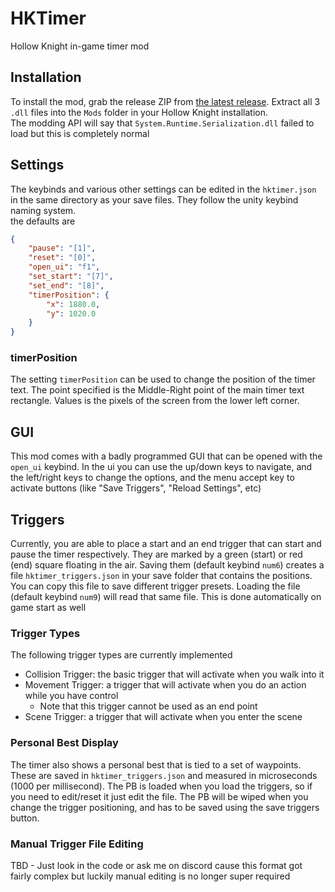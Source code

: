 # HKTimer
Hollow Knight in-game timer mod

## Installation
To install the mod, grab the release ZIP from [the latest release](https://github.com/Yurihaia/HollowKnight-Timer/releases).
Extract all 3 `.dll` files into the `Mods` folder in your Hollow Knight installation.  
The modding API will say that `System.Runtime.Serialization.dll` failed to load but this is completely normal

## Settings
The keybinds and various other settings can be edited in the `hktimer.json` in the same directory as your save files. They follow the unity keybind naming system.  
the defaults are
```json
{
    "pause": "[1]",
    "reset": "[0]",
    "open_ui": "f1",
    "set_start": "[7]",
    "set_end": "[8]",
    "timerPosition": {
        "x": 1880.0,
        "y": 1020.0
    }
}
```
### timerPosition
The setting `timerPosition` can be used to change the position of the timer text.
The point specified is the Middle-Right point of the main timer text rectangle.
Values is the pixels of the screen from the lower left corner.

## GUI
This mod comes with a badly programmed GUI that can be opened with the `open_ui` keybind.
In the ui you can use the up/down keys to navigate, and the left/right keys to change the options, and the menu accept key to activate buttons (like "Save Triggers", "Reload Settings", etc)

## Triggers
Currently, you are able to place a start and an end trigger that can start and pause the timer respectively.
They are marked by a green (start) or red (end) square floating in the air. Saving them (default keybind `num6`)
creates a file `hktimer_triggers.json` in your save folder that contains the positions.
You can copy this file to save different trigger presets.
Loading the file (default keybind `num9`) will read that same file. This is done automatically on game start as well

### Trigger Types
The following trigger types are currently implemented
* Collision Trigger: the basic trigger that will activate when you walk into it
* Movement Trigger: a trigger that will activate when you do an action while you have control
   * Note that this trigger cannot be used as an end point
* Scene Trigger: a trigger that will activate when you enter the scene

### Personal Best Display
The timer also shows a personal best that is tied to a set of waypoints.
These are saved in `hktimer_triggers.json` and measured in microseconds (1000 per millisecond).
The PB is loaded when you load the triggers, so if you need to edit/reset it just edit the file.
The PB will be wiped when you change the trigger positioning, and has to be saved using the save triggers button.

### Manual Trigger File Editing
TBD - Just look in the code or ask me on discord cause this format got fairly complex but luckily manual 
editing is no longer super required